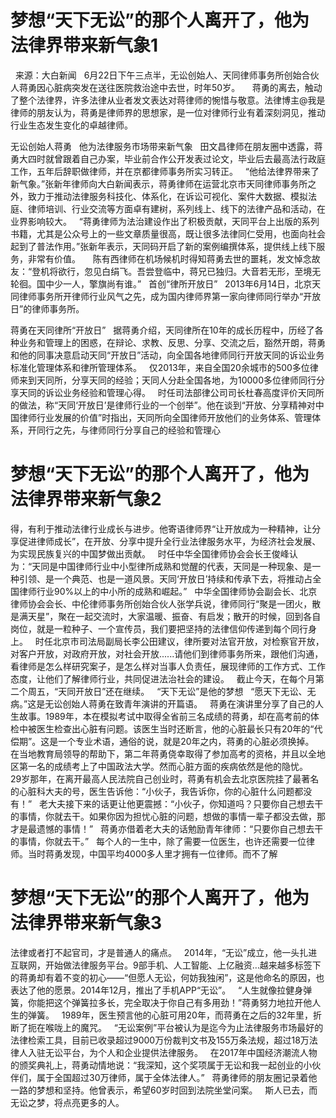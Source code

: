# 梦想“天下无讼”的那个人离开了，他为法律界带来新气象1

 
来源：大白新闻
 
6月22日下午三点半，无讼创始人、天同律师事务所创始合伙人蒋勇因心脏病突发在送往医院救治途中去世，时年50岁。
 
 
蒋勇的离去，触动了整个法律界，许多法律从业者发文表达对蒋律师的惋惜与敬意。法律博主@我是律师的朋友认为，蒋勇是律师界的思想家，是一位对律师行业有着深刻洞见，推动行业生态发生变化的卓越律师。
 

无讼创始人蒋勇
 
他为法律服务市场带来新气象
 
田文昌律师在朋友圈中透露，蒋勇大四时就曾跟着自己办案，毕业前合作公开发表过论文，毕业后去最高法行政庭工作，五年后辞职做律师，并在京都律师事务所实习转正。
 
“他给法律界带来了新气象。”张新年律师向大白新闻表示，蒋勇律师在运营北京市天同律师事务所之外，致力于推动法律服务科技化、体系化，在诉讼可视化、案件大数据、模拟法庭、律师培训、行业交流等方面卓有建树，系列线上、线下的法律产品和活动，在业界影响较大。
 
“蒋勇律师为法治建设作出了积极贡献，天同平台上出版的系列书籍，尤其是公众号上的一些文章质量很高，既让很多法律同仁受用，也面向社会起到了普法作用。”张新年表示，天同码开启了新的案例编撰体系，提供线上线下服务，非常有价值。
 
 
陈有西律师在机场候机时得知蒋勇去世的噩耗，发文悼念故友：“登机将欲行，忽见白绢飞。吾尝登临中，蒋兄已独归。大音若无形，至境无轮徊。国中少一人，擎旗尚有谁。”
 
首创“律所开放日”
 
2013年6月14日，北京天同律师事务所开律师行业风气之先，成为国内律师界第一家向律师同行举办“开放日”的律师事务所。
 

蒋勇在天同律所“开放日”
 
据蒋勇介绍，天同律所在10年的成长历程中，历经了各种业务和管理上的困惑，在辩论、求教、反思、分享、交流之后，豁然开朗，蒋勇和他的同事决意启动天同“开放日”活动，向全国各地律师同行开放天同的诉讼业务标准化管理体系和律所管理体系。
 
仅2013年，来自全国20余城市的500多位律师来到天同所，分享天同的经验；天同人分赴全国各地，为10000多位律师同行分享天同的诉讼业务经验和管理心得。
 
时任司法部律公司司长杜春高度评价天同所的做法，称“天同‘开放日’是律师行业的一个创举”。他在谈到“开放、分享精神对中国律师行业发展的价值”时指出，天同所向全国律师开放他们的业务体系、管理体系，开同行之先，与律师同行分享自己的经验和管理心

# 梦想“天下无讼”的那个人离开了，他为法律界带来新气象2

得，有利于推动法律行业成长与进步。他寄语律师界“让开放成为一种精神，让分享促进律师成长”，在开放、分享中提升全行业法律服务水平，为经济社会发展、为实现民族复兴的中国梦做出贡献。
 
时任中华全国律师协会会长王俊峰认为：“天同是中国律师行业中小型律所成熟和觉醒的代表，天同是一种现象、是一种引领、是一个典范、也是一道风景。天同‘开放日’持续和传承下去，将推动占全国律师行业90%以上的中小所的成熟和崛起。”
 
中华全国律师协会副会长、北京律师协会会长、中伦律师事务所创始合伙人张学兵说，律师同行“聚是一团火，散是满天星”，聚在一起交流时，大家温暖、振奋、有启发；散开的时候，回到各自岗位，就是一粒种子、一个宣传员，我们要把坚持的法律信仰传递到每个同行身上。
 
时任北京市司法局副局长李公田建议，律所要对法官开放，对检察官开放，对客户开放，对政府开放，对社会开放......请他们到律师事务所来，跟他们沟通，看律师是怎么样研究案子，是怎么样对当事人负责任，展现律师的工作方式、工作态度，让他们了解律师行业，共同促进法治社会的建设。
 
截止今天，在每个月第二个周五，“天同开放日”还在继续。
 
“天下无讼”是他的梦想
 
“愿天下无讼、无病。”这是无讼创始人蒋勇在致青年演讲的开篇语。
 
蒋勇在演讲里分享了自己的人生故事。1989年，本在模拟考试中取得全省前三名成绩的蒋勇，却在高考前的体检中被医生检查出心脏有问题。该医生当时还断言，他的心脏最长只有20年的“代偿期”。这是一个专业术语，通俗的说，就是20年之内，蒋勇的心脏必须换掉。
 
在当地教育局领导的帮助下，第二年蒋勇侥幸取得了参加高考的资格，并且以全地区第一名的成绩考上了中国政法大学。然而心脏方面的疾病依然是他的隐忧。
 
29岁那年，在离开最高人民法院自己创业时，蒋勇有机会去北京医院挂了最著名的心脏科大夫的号，医生告诉他：“小伙子，我告诉你，你的心脏什么问题都没有！”
 
老大夫接下来的话更让他更震撼：“小伙子，你知道吗？只要你自己想去干的事情，你就去干。如果你因为担忧心脏的问题，想做的事情一辈子都没去做，那才是最遗憾的事情！”
 
蒋勇亦借着老大夫的话勉励青年律师：“只要你自己想去干的事情，你就去干。”
 
每个人的一生中，除了需要一位医生，也许还需要一位律师。当时蒋勇发现，中国平均4000多人里才拥有一位律师。而不了解

# 梦想“天下无讼”的那个人离开了，他为法律界带来新气象3

法律或者打不起官司，才是普通人的痛点。
 
2014年，“无讼”成立，他一头扎进互联网，开始做法律服务平台。9部手机、人工智能、上亿融资…越来越多标签下的蒋勇却有着不变的初心——“但愿人无讼，何妨我独闲”，这是他命名的原因，也表达了他的愿景。2014年12月，推出了手机APP“无讼”。
 
“人生就像拉健身弹簧，你能把这个弹簧拉多长，完全取决于你自己有多用劲！”蒋勇努力地拉开他人生的弹簧。
 
1989年，医生预言他的心脏可用20年，而蒋勇在之后的32年里，折断了扼在喉咙上的魔咒。
 
“无讼案例”平台被认为是迄今为止法律服务市场最好的法律检索工具，目前已收录超过9000万份裁判文书及155万条法规，超过18万法律人入驻无讼平台，为个人和企业提供法律服务。
 
在2017年中国经济潮流人物的颁奖典礼上，蒋勇动情地说：“我深知，这个奖项属于无讼和我一起创业的小伙伴们，属于全国超过30万律师，属于全体法律人。”
 
蒋勇律师的朋友圈记录着他一路的梦想和坚持。他曾表示，希望60岁时回到法院坐堂问案。
 
斯人已去，而无讼之梦，将点亮更多的人。


